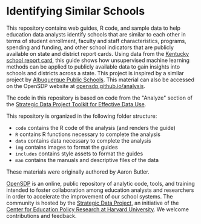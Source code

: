 # Identifying Similar Schools

This repository contains web guides, R code, and sample data to help education data analysts identify schools that are similar to each other in terms of student enrollment, faculty and staff characteristics, programs, spending and funding, and other school indicators that are publicly available on state and district report cards. Using data from the [Kentucky school report card](https://openhouse.education.ky.gov/SRC), this guide shows how unsupervised machine learning methods can be applied to publicly available data to gain insights into schools and districts across a state. This project is inspired by a similar project by [Albuquerque Public Schools](https://www.aps.edu/sapr). This material can also be accessed on the
OpenSDP website at [opensdp.github.io/analysis](https://opensdp.github.io/analysis).

The code in this repository is based on code from the "Analyze" section of the
[Strategic Data Project Toolkit for Effective Data Use](https://sdp.cepr.harvard.edu/toolkit-effective-data-use).

This repository is organized in the following folder structure:

- `code` contains the R code of the analysis (and renders the guide)
- `R` contains R functions necessary to complete the analysis
- `data` contains data necessary to complete the analysis
- `img` contains images to format the guides
- `includes` contains style assets to format the guides
- `man` contains the manuals and descriptive files of the data

These materials were originally authored by Aaron Butler.

[OpenSDP](https://opensdp.github.io) is an online, public repository of analytic
code, tools, and training intended to foster collaboration among education
analysts and researchers in order to accelerate the improvement of our school
systems. The community is hosted by the
[Strategic Data Project](https://sdp.cepr.harvard.edu), an initiative of the
[Center for Education Policy Research at Harvard University](https://cepr.harvard.edu).
We welcome contributions and feedback.
